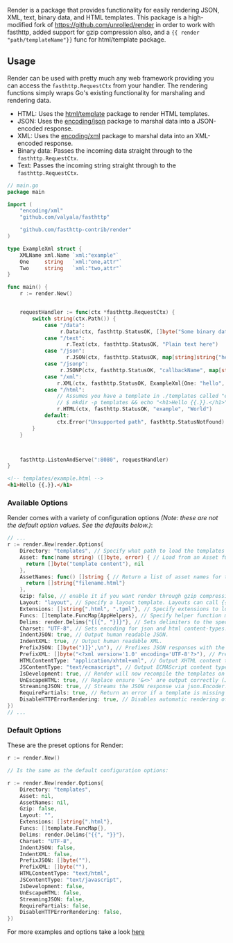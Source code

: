 Render is a package that provides functionality for easily rendering JSON, XML, text, binary data, and HTML templates. This package is a high-modified fork of https://github.com/unrolled/render in order to work with fasthttp, added support for gzip compression also, and a `{{ render "path/templateName"}}` func for html/template package.

## Usage
Render can be used with pretty much any web framework providing you can access the `fasthttp.RequestCtx` from your handler. The rendering functions simply wraps Go's existing functionality for marshaling and rendering data.

- HTML: Uses the [html/template](http://golang.org/pkg/html/template/) package to render HTML templates.
- JSON: Uses the [encoding/json](http://golang.org/pkg/encoding/json/) package to marshal data into a JSON-encoded response.
- XML: Uses the [encoding/xml](http://golang.org/pkg/encoding/xml/) package to marshal data into an XML-encoded response.
- Binary data: Passes the incoming data straight through to the `fasthttp.RequestCtx`.
- Text: Passes the incoming string straight through to the `fasthttp.RequestCtx`.

~~~ go
// main.go
package main

import (
    "encoding/xml"
    "github.com/valyala/fasthttp"

    "github.com/fasthttp-contrib/render"
)

type ExampleXml struct {
    XMLName xml.Name `xml:"example"`
    One     string   `xml:"one,attr"`
    Two     string   `xml:"two,attr"`
}

func main() {
    r := render.New()


	requestHandler := func(ctx *fasthttp.RequestCtx) {
  		switch string(ctx.Path()) {
  			case "/data":
     	 		 r.Data(ctx, fasthttp.StatusOK, []byte("Some binary data here."))
			case "/text":
     	 		   r.Text(ctx, fasthttp.StatusOK, "Plain text here")
  			case "/json":
     	 		   r.JSON(ctx, fasthttp.StatusOK, map[string]string{"hello": "json"})
			case "/jsonp":
     	 		 r.JSONP(ctx, fasthttp.StatusOK, "callbackName", map[string]string{"hello": "jsonp"})
  			case "/xml":
     	 		r.XML(ctx, fasthttp.StatusOK, ExampleXml{One: "hello", Two: "xml"})
			case "/html":
     	 		// Assumes you have a template in ./templates called "example.html"
        		// $ mkdir -p templates && echo "<h1>Hello {{.}}.</h1>" > templates example.html
       		    r.HTML(ctx, fasthttp.StatusOK, "example", "World")
  			default:
      	 		ctx.Error("Unsupported path", fasthttp.StatusNotFound)
  	  	}
   	}



    fasthttp.ListenAndServe(":8080", requestHandler)
}


~~~

~~~ html
<!-- templates/example.html -->
<h1>Hello {{.}}.</h1>
~~~

### Available Options
Render comes with a variety of configuration options _(Note: these are not the default option values. See the defaults below.)_:

~~~ go
// ...
r := render.New(render.Options{
    Directory: "templates", // Specify what path to load the templates from.
    Asset: func(name string) ([]byte, error) { // Load from an Asset function instead of file.
      return []byte("template content"), nil
    },
    AssetNames: func() []string { // Return a list of asset names for the Asset function
      return []string{"filename.html"}
    },
	Gzip: false, // enable it if you want render through gzip compression
    Layout: "layout", // Specify a layout template. Layouts can call {{ yield }} to render the current template or {{ partial "css" }} to render a partial from the current template.
    Extensions: []string{".html", ".tpml"}, // Specify extensions to load for templates.
    Funcs: []template.FuncMap{AppHelpers}, // Specify helper function maps for templates to access.
    Delims: render.Delims{"{[{", "}]}"}, // Sets delimiters to the specified strings.
    Charset: "UTF-8", // Sets encoding for json and html content-types. Default is "UTF-8".
    IndentJSON: true, // Output human readable JSON.
    IndentXML: true, // Output human readable XML.
    PrefixJSON: []byte(")]}',\n"), // Prefixes JSON responses with the given bytes.
    PrefixXML: []byte("<?xml version='1.0' encoding='UTF-8'?>"), // Prefixes XML responses with the given bytes.
    HTMLContentType: "application/xhtml+xml", // Output XHTML content type instead of default "text/html".
    JSContentType: "text/ecmascript", // Output ECMAScript content type instead of default "text/html".
    IsDevelopment: true, // Render will now recompile the templates on every HTML response.
    UnEscapeHTML: true, // Replace ensure '&<>' are output correctly (JSON only).
    StreamingJSON: true, // Streams the JSON response via json.Encoder.
    RequirePartials: true, // Return an error if a template is missing a partial used in a layout.
    DisableHTTPErrorRendering: true, // Disables automatic rendering of http.StatusInternalServerError when an error occurs.
})
// ...
~~~

### Default Options
These are the preset options for Render:

~~~ go
r := render.New()

// Is the same as the default configuration options:

r := render.New(render.Options{
    Directory: "templates",
    Asset: nil,
    AssetNames: nil,
	Gzip: false,
    Layout: "",
    Extensions: []string{".html"},
    Funcs: []template.FuncMap{},
    Delims: render.Delims{"{{", "}}"},
    Charset: "UTF-8",
    IndentJSON: false,
    IndentXML: false,
    PrefixJSON: []byte(""),
    PrefixXML: []byte(""),
    HTMLContentType: "text/html",
    JSContentType: "text/javascript",
    IsDevelopment: false,
    UnEscapeHTML: false,
    StreamingJSON: false,
    RequirePartials: false,
    DisableHTTPErrorRendering: false,
})
~~~


For more examples and options take a look [here](https://github.com/unrolled/render)
